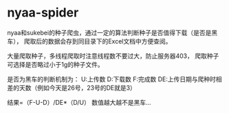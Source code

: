 ﻿# nyaa-spider
 nyaa和sukebei的种子爬虫，通过一定的算法判断种子是否值得下载（是否是黑车），
爬取后的数据会存到同目录下的Excel文档中方便查阅。

大量爬取种子，多线程爬取时注意线程数不要过大，防止服务器403，
爬取种子可选择是否略过小于1g的种子文件。

是否为黑车的判断机制为：
U:上传数
D:下载数
F:完成数
DE:上传日期与爬种时相差的天数（例如今天是26号，23号的DE就是3）

结果=（F-U-D）/DE*（D/U）
数值越大越不是黑车…
